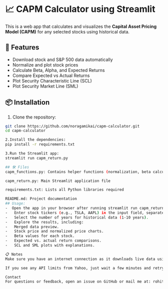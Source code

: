 # 📈 CAPM Calculator using Streamlit

This is a web app that calculates and visualizes the **Capital Asset Pricing Model (CAPM)** for any selected stocks using historical data.

## 🚀 Features
- Download stock and S&P 500 data automatically
- Normalize and plot stock prices
- Calculate Beta, Alpha, and Expected Returns
- Compare Expected vs Actual Returns
- Plot Security Characteristic Line (SCL)
- Plot Security Market Line (SML)

## 📦 Installation

1. Clone the repository:

```bash
git clone https://github.com/noragamikai/capm-calculator.git
cd capm-calculator

2.Install the dependencies:
pip install -r requirements.txt

3.Run the Streamlit app:
streamlit run capm_return.py

## 🛠️ Files
capm_functions.py: Contains helper functions (normalization, beta calculation, plots)

capm_return.py: Main Streamlit application file

requirements.txt: Lists all Python libraries required

README.md: Project documentation
## Usage:
-  Open the app in your browser after running streamlit run capm_return.py.
-   Enter stock tickers (e.g., TSLA, AAPL) in the input field, separated by commas.
-   Select the number of years for historical data (1-10 years).
-   Explore the results, including:
-   Merged data preview.
-   Stock price and normalized price charts.
-   Beta values for each stock.
-   Expected vs. actual return comparisons.
-   SCL and SML plots with explanations.

📋 Notes
Make sure you have an internet connection as it downloads live data using Yahoo Finance.

If you see any API limits from Yahoo, just wait a few minutes and retry.

Contact
For questions or feedback, open an issue on GitHub or mail me at: rohitrajsinha88@gmail.com 
